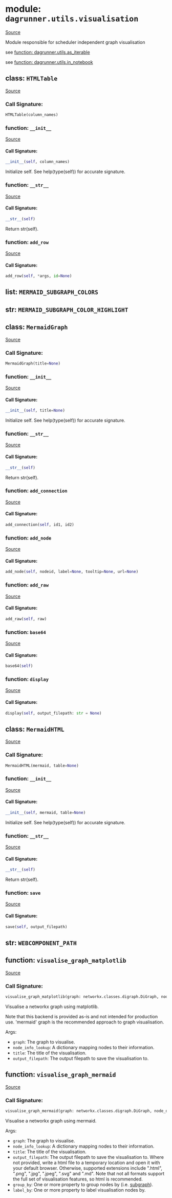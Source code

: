 # module: `dagrunner.utils.visualisation`

[Source](../dagrunner/utils/visualisation.py#L0)

Module responsible for scheduler independent graph visualisation

see [function: dagrunner.utils.as_iterable](dagrunner.utils.md#function-as_iterable)

see [function: dagrunner.utils.in_notebook](dagrunner.utils.md#function-in_notebook)

## class: `HTMLTable`

[Source](../dagrunner/utils/visualisation.py#L44)

### Call Signature:

```python
HTMLTable(column_names)
```

### function: `__init__`

[Source](../dagrunner/utils/visualisation.py#L53)

#### Call Signature:

```python
__init__(self, column_names)
```

Initialize self.  See help(type(self)) for accurate signature.

### function: `__str__`

[Source](../dagrunner/utils/visualisation.py#L72)

#### Call Signature:

```python
__str__(self)
```

Return str(self).

### function: `add_row`

[Source](../dagrunner/utils/visualisation.py#L62)

#### Call Signature:

```python
add_row(self, *args, id=None)
```

## list: `MERMAID_SUBGRAPH_COLORS`

## str: `MERMAID_SUBGRAPH_COLOR_HIGHLIGHT`

## class: `MermaidGraph`

[Source](../dagrunner/utils/visualisation.py#L78)

### Call Signature:

```python
MermaidGraph(title=None)
```

### function: `__init__`

[Source](../dagrunner/utils/visualisation.py#L85)

#### Call Signature:

```python
__init__(self, title=None)
```

Initialize self.  See help(type(self)) for accurate signature.

### function: `__str__`

[Source](../dagrunner/utils/visualisation.py#L109)

#### Call Signature:

```python
__str__(self)
```

Return str(self).

### function: `add_connection`

[Source](../dagrunner/utils/visualisation.py#L106)

#### Call Signature:

```python
add_connection(self, id1, id2)
```

### function: `add_node`

[Source](../dagrunner/utils/visualisation.py#L92)

#### Call Signature:

```python
add_node(self, nodeid, label=None, tooltip=None, url=None)
```

### function: `add_raw`

[Source](../dagrunner/utils/visualisation.py#L89)

#### Call Signature:

```python
add_raw(self, raw)
```

### function: `base64`

[Source](../dagrunner/utils/visualisation.py#L112)

#### Call Signature:

```python
base64(self)
```

### function: `display`

[Source](../dagrunner/utils/visualisation.py#L130)

#### Call Signature:

```python
display(self, output_filepath: str = None)
```

## class: `MermaidHTML`

[Source](../dagrunner/utils/visualisation.py#L156)

### Call Signature:

```python
MermaidHTML(mermaid, table=None)
```

### function: `__init__`

[Source](../dagrunner/utils/visualisation.py#L179)

#### Call Signature:

```python
__init__(self, mermaid, table=None)
```

Initialize self.  See help(type(self)) for accurate signature.

### function: `__str__`

[Source](../dagrunner/utils/visualisation.py#L182)

#### Call Signature:

```python
__str__(self)
```

Return str(self).

### function: `save`

[Source](../dagrunner/utils/visualisation.py#L189)

#### Call Signature:

```python
save(self, output_filepath)
```

## str: `WEBCOMPONENT_PATH`

## function: `visualise_graph_matplotlib`

[Source](../dagrunner/utils/visualisation.py#L197)

### Call Signature:

```python
visualise_graph_matplotlib(graph: networkx.classes.digraph.DiGraph, node_info_lookup: dict = None, title: str = None, output_filepath: str = None)
```

Visualise a networkx graph using matplotlib.

Note that this backend is provided as-is and not intended for production use.
'mermaid' graph is the recommended approach to graph visualisation.

Args:
- `graph`: The graph to visualise.
- `node_info_lookup`: A dictionary mapping nodes to their information.
- `title`: The title of the visualisation.
- `output_filepath`: The output filepath to save the visualisation to.

## function: `visualise_graph_mermaid`

[Source](../dagrunner/utils/visualisation.py#L341)

### Call Signature:

```python
visualise_graph_mermaid(graph: networkx.classes.digraph.DiGraph, node_data_lookup: dict = None, node_tooltip_lookup: dict = None, title: str = None, output_filepath: str = None, group_by: Union[str, Iterable[str]] = None, label_by: Union[str, Iterable[str]] = None)
```

Visualise a networkx graph using mermaid.

Args:
- `graph`: The graph to visualise.
- `node_info_lookup`: A dictionary mapping nodes to their information.
- `title`: The title of the visualisation.
- `output_filepath`: The output filepath to save the visualisation to.  Where not
  provided, write a html file to a temporary location and open it with your default
  browser.  Otherwise, supported extensions include ".html", ".png", ".jpg",
  ".jpeg", ".svg" and ".md".  Note that not all formats support the full
  set of visualisation features, so html is recommended.
- `group_by`: One or more property to group nodes by (i.e.
  [subgraph](https://mermaid-js.github.io/mermaid/#/subgraph)).
- `label_by`: One or more property to label visualisation nodes by.

